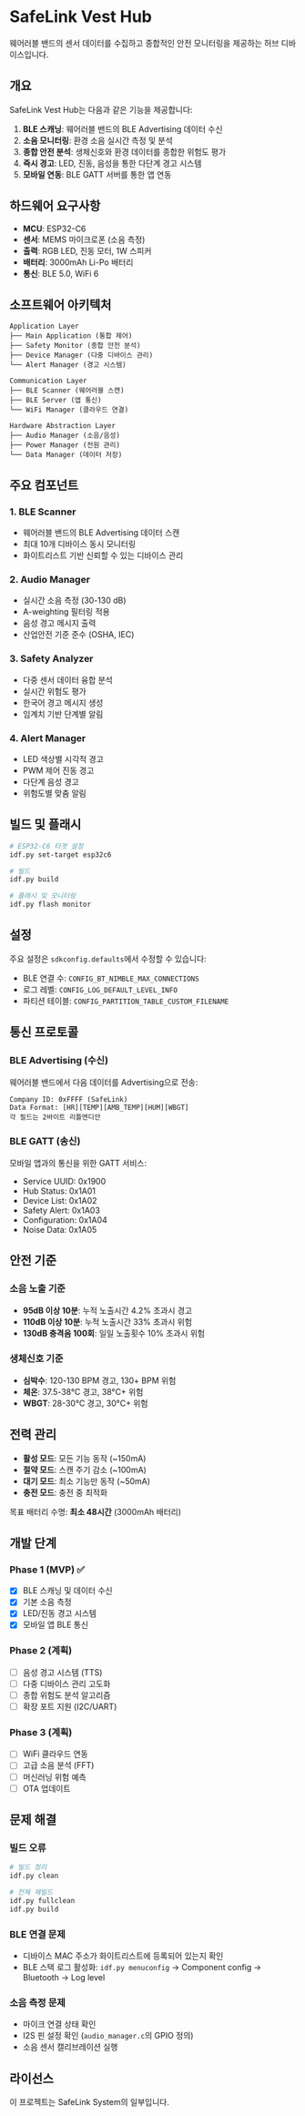 # SafeLink Vest Hub

웨어러블 밴드의 센서 데이터를 수집하고 종합적인 안전 모니터링을 제공하는 허브 디바이스입니다.

## 개요

SafeLink Vest Hub는 다음과 같은 기능을 제공합니다:

1. **BLE 스캐닝**: 웨어러블 밴드의 BLE Advertising 데이터 수신
2. **소음 모니터링**: 환경 소음 실시간 측정 및 분석  
3. **종합 안전 분석**: 생체신호와 환경 데이터를 종합한 위험도 평가
4. **즉시 경고**: LED, 진동, 음성을 통한 다단계 경고 시스템
5. **모바일 연동**: BLE GATT 서버를 통한 앱 연동

## 하드웨어 요구사항

- **MCU**: ESP32-C6
- **센서**: MEMS 마이크로폰 (소음 측정)
- **출력**: RGB LED, 진동 모터, 1W 스피커
- **배터리**: 3000mAh Li-Po 배터리
- **통신**: BLE 5.0, WiFi 6

## 소프트웨어 아키텍처

```
Application Layer
├── Main Application (통합 제어)
├── Safety Monitor (종합 안전 분석)
├── Device Manager (다중 디바이스 관리)
└── Alert Manager (경고 시스템)

Communication Layer
├── BLE Scanner (웨어러블 스캔)
├── BLE Server (앱 통신)
└── WiFi Manager (클라우드 연결)

Hardware Abstraction Layer
├── Audio Manager (소음/음성)
├── Power Manager (전원 관리)
└── Data Manager (데이터 저장)
```

## 주요 컴포넌트

### 1. BLE Scanner
- 웨어러블 밴드의 BLE Advertising 데이터 스캔
- 최대 10개 디바이스 동시 모니터링
- 화이트리스트 기반 신뢰할 수 있는 디바이스 관리

### 2. Audio Manager
- 실시간 소음 측정 (30-130 dB)
- A-weighting 필터링 적용
- 음성 경고 메시지 출력
- 산업안전 기준 준수 (OSHA, IEC)

### 3. Safety Analyzer
- 다중 센서 데이터 융합 분석
- 실시간 위험도 평가
- 한국어 경고 메시지 생성
- 임계치 기반 단계별 알림

### 4. Alert Manager
- LED 색상별 시각적 경고
- PWM 제어 진동 경고
- 다단계 음성 경고
- 위험도별 맞춤 알림

## 빌드 및 플래시

```bash
# ESP32-C6 타겟 설정
idf.py set-target esp32c6

# 빌드
idf.py build

# 플래시 및 모니터링
idf.py flash monitor
```

## 설정

주요 설정은 `sdkconfig.defaults`에서 수정할 수 있습니다:

- BLE 연결 수: `CONFIG_BT_NIMBLE_MAX_CONNECTIONS`
- 로그 레벨: `CONFIG_LOG_DEFAULT_LEVEL_INFO`
- 파티션 테이블: `CONFIG_PARTITION_TABLE_CUSTOM_FILENAME`

## 통신 프로토콜

### BLE Advertising (수신)
웨어러블 밴드에서 다음 데이터를 Advertising으로 전송:
```
Company ID: 0xFFFF (SafeLink)
Data Format: [HR][TEMP][AMB_TEMP][HUM][WBGT]
각 필드는 2바이트 리틀엔디안
```

### BLE GATT (송신)
모바일 앱과의 통신을 위한 GATT 서비스:
- Service UUID: 0x1900
- Hub Status: 0x1A01
- Device List: 0x1A02  
- Safety Alert: 0x1A03
- Configuration: 0x1A04
- Noise Data: 0x1A05

## 안전 기준

### 소음 노출 기준
- **95dB 이상 10분**: 누적 노출시간 4.2% 초과시 경고
- **110dB 이상 10분**: 누적 노출시간 33% 초과시 위험
- **130dB 충격음 100회**: 일일 노출횟수 10% 초과시 위험

### 생체신호 기준
- **심박수**: 120-130 BPM 경고, 130+ BPM 위험
- **체온**: 37.5-38°C 경고, 38°C+ 위험
- **WBGT**: 28-30°C 경고, 30°C+ 위험

## 전력 관리

- **활성 모드**: 모든 기능 동작 (~150mA)
- **절약 모드**: 스캔 주기 감소 (~100mA)  
- **대기 모드**: 최소 기능만 동작 (~50mA)
- **충전 모드**: 충전 중 최적화

목표 배터리 수명: **최소 48시간** (3000mAh 배터리)

## 개발 단계

### Phase 1 (MVP) ✅
- [x] BLE 스캐닝 및 데이터 수신
- [x] 기본 소음 측정
- [x] LED/진동 경고 시스템
- [x] 모바일 앱 BLE 통신

### Phase 2 (계획)
- [ ] 음성 경고 시스템 (TTS)
- [ ] 다중 디바이스 관리 고도화
- [ ] 종합 위험도 분석 알고리즘
- [ ] 확장 포트 지원 (I2C/UART)

### Phase 3 (계획)
- [ ] WiFi 클라우드 연동
- [ ] 고급 소음 분석 (FFT)
- [ ] 머신러닝 위험 예측
- [ ] OTA 업데이트

## 문제 해결

### 빌드 오류
```bash
# 빌드 정리
idf.py clean

# 전체 재빌드
idf.py fullclean
idf.py build
```

### BLE 연결 문제
- 디바이스 MAC 주소가 화이트리스트에 등록되어 있는지 확인
- BLE 스택 로그 활성화: `idf.py menuconfig` → Component config → Bluetooth → Log level

### 소음 측정 문제  
- 마이크 연결 상태 확인
- I2S 핀 설정 확인 (`audio_manager.c`의 GPIO 정의)
- 소음 센서 캘리브레이션 실행

## 라이선스

이 프로젝트는 SafeLink System의 일부입니다. 